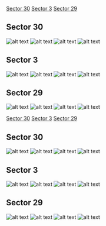 [Sector 30](#sector30)
[Sector 3](#sector3)
[Sector 29](#sector29)

<a name = "sector30"></a>
## Sector 30
![alt text](/tt/WASP-099_Sector_30/WASP-099_Sector_30_a_TimeSeries.png)
![alt text](/tt/WASP-099_Sector_30/WASP-099_Sector_30_b_FoldedLightCurve.png)
![alt text](/tt/WASP-099_Sector_30/WASP-099_Sector_30_b_IndividualTransitsWithFit.png)
![alt text](/tt/WASP-099_Sector_30/WASP-099_Sector_30_c_TimingResiduals.png)

<a name = "sector3"></a>
## Sector 3
![alt text](/tt/WASP-099_Sector_3/WASP-099_Sector_3_a_TimeSeries.png)
![alt text](/tt/WASP-099_Sector_3/WASP-099_Sector_3_b_FoldedLightCurve.png)
![alt text](/tt/WASP-099_Sector_3/WASP-099_Sector_3_b_IndividualTransitsWithFit.png)
![alt text](/tt/WASP-099_Sector_3/WASP-099_Sector_3_c_TimingResiduals.png)

<a name = "sector29"></a>
## Sector 29
![alt text](/tt/WASP-099_Sector_29/WASP-099_Sector_29_a_TimeSeries.png)
![alt text](/tt/WASP-099_Sector_29/WASP-099_Sector_29_b_FoldedLightCurve.png)
![alt text](/tt/WASP-099_Sector_29/WASP-099_Sector_29_b_IndividualTransitsWithFit.png)
![alt text](/tt/WASP-099_Sector_29/WASP-099_Sector_29_c_TimingResiduals.png)

[Sector 30](#sector30)
[Sector 3](#sector3)
[Sector 29](#sector29)

<a name = "sector30"></a>
## Sector 30
![alt text](/tt/WASP-099_Sector_30/WASP-099_Sector_30_a_TimeSeries.png)
![alt text](/tt/WASP-099_Sector_30/WASP-099_Sector_30_b_FoldedLightCurve.png)
![alt text](/tt/WASP-099_Sector_30/WASP-099_Sector_30_b_IndividualTransitsWithFit.png)
![alt text](/tt/WASP-099_Sector_30/WASP-099_Sector_30_c_TimingResiduals.png)

<a name = "sector3"></a>
## Sector 3
![alt text](/tt/WASP-099_Sector_3/WASP-099_Sector_3_a_TimeSeries.png)
![alt text](/tt/WASP-099_Sector_3/WASP-099_Sector_3_b_FoldedLightCurve.png)
![alt text](/tt/WASP-099_Sector_3/WASP-099_Sector_3_b_IndividualTransitsWithFit.png)
![alt text](/tt/WASP-099_Sector_3/WASP-099_Sector_3_c_TimingResiduals.png)

<a name = "sector29"></a>
## Sector 29
![alt text](/tt/WASP-099_Sector_29/WASP-099_Sector_29_a_TimeSeries.png)
![alt text](/tt/WASP-099_Sector_29/WASP-099_Sector_29_b_FoldedLightCurve.png)
![alt text](/tt/WASP-099_Sector_29/WASP-099_Sector_29_b_IndividualTransitsWithFit.png)
![alt text](/tt/WASP-099_Sector_29/WASP-099_Sector_29_c_TimingResiduals.png)


